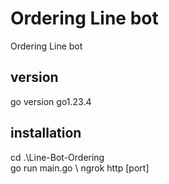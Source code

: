 # Ordering Line bot 

Ordering Line bot 

## version

go version go1.23.4

## installation 

cd .\Line-Bot-Ordering \
go run main.go \ 
ngrok http [port]